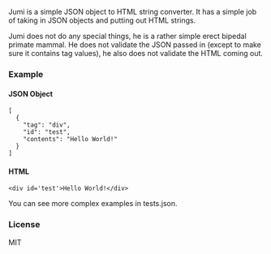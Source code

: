Jumi is a simple JSON object to HTML string converter. It has a simple job of taking in JSON objects and putting out HTML strings.

Jumi does not do any special things, he is a rather simple erect bipedal primate mammal. He does not validate the JSON passed in (except to make sure it contains tag values), he also does not validate the HTML coming out.

### Example

#### JSON Object

    [
      {
        "tag": "div",
        "id": "test",
        "contents": "Hello World!"
      }
    ]

#### HTML

    <div id='test'>Hello World!</div>

You can see more complex examples in tests.json.

### License

MIT
